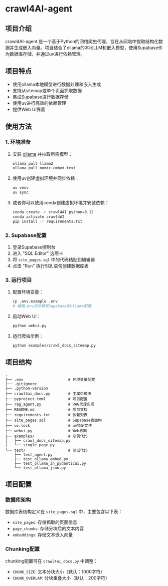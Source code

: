 # crawl4AI-agent

## 项目介绍
crawl4AI-agent 是一个基于Python的网络爬虫代理，旨在从网站中提取结构化数据并生成嵌入向量。项目结合了ollama的本地LLM和嵌入模型，使用Supabase作为数据库存储，并通过uv进行依赖管理。

## 项目特点
- 使用ollama本地模型进行数据处理和嵌入生成
- 支持从sitemap或单个页面抓取数据
- 集成Supabase进行数据存储
- 使用uv进行高效的依赖管理
- 提供Web UI界面

## 使用方法

### 1. 环境准备
1. 安装 [ollama](https://ollama.ai/) 并拉取所需模型：
   ```bash
   ollama pull llama2
   ollama pull nomic-embed-text
   ```

2. 使用uv创建虚拟环境并同步依赖：
   ```bash
   uv venv
   uv sync
   ```

3. 或者你可以使用conda创建虚拟环境并安装依赖：
   ```bash
   conda create -n crawl4AI python=3.12
   conda activate crawl4AI
   pip install -r requirements.txt
   ```

### 2. Supabase配置
1. 登录Supabase控制台
2. 进入 "SQL Editor" 选项卡
3. 将 `site_pages.sql` 中的代码粘贴到编辑器
4. 点击 "Run" 执行SQL语句创建数据库表

### 3. 运行项目
1. 配置环境变量：
   ```bash
   cp .env.example .env
   # 编辑.env文件填写Supabase和ollama配置
   ```

2. 启动Web UI：
   ```bash
   python webui.py
   ```

3. 运行爬虫示例：
   ```bash
   python examples/crawl_docs_sitemap.py
   ```

## 项目结构
```
.
├── .env                    # 环境变量配置
├── .gitignore
├── .python-version
├── crawl4ai_docs.py        # 主爬虫模块
├── pyproject.toml          # 项目配置
├── rag_agent.py            # RAG代理实现
├── README.md               # 项目文档
├── requirements.txt        # 依赖列表
├── site_pages.sql          # Supabase表结构
├── uv.lock                 # uv锁定文件
├── webui.py                # Web界面
├── examples/               # 示例代码
│   ├── crawl_docs_sitemap.py
│   └── single_page.py
└── test/                   # 测试代码
    ├── test_agent.py
    ├── test_ollama_embed.py
    ├── test_ollama_in_pydanticai.py
    └── test_ollama_json.py
```

## 项目配置

### 数据库架构
数据库表结构定义在 `site_pages.sql` 中，主要包含以下表：
- `site_pages`: 存储抓取的页面信息
- `page_chunks`: 存储分块后的文本内容
- `embeddings`: 存储文本嵌入向量

### Chunking配置
chunking配置可在 `crawl4ai_docs.py` 中调整：
- `CHUNK_SIZE`: 文本分块大小（默认：1000字符）
- `CHUNK_OVERLAP`: 分块重叠大小（默认：200字符）